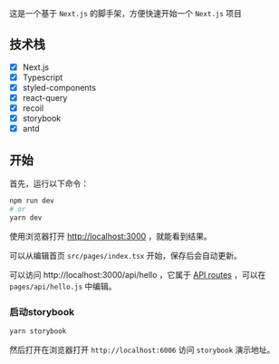 这是一个基于 `Next.js` 的脚手架，方便快速开始一个 `Next.js` 项目

## 技术栈

- [x] Next.js
- [x] Typescript
- [x] styled-components
- [x] react-query
- [x] recoil
- [x] storybook
- [x] antd

## 开始

首先，运行以下命令：

```bash
npm run dev
# or
yarn dev
```

使用浏览器打开 [http://localhost:3000](http://localhost:3000) ，就能看到结果。

可以从编辑首页 `src/pages/index.tsx` 开始，保存后会自动更新。

可以访问 http://localhost:3000/api/hello ，它属于 [API routes](https://nextjs.org/docs/api-routes/introduction) ，可以在 `pages/api/hello.js` 中编辑。

### 启动storybook

```bash
yarn storybook
```

然后打开在浏览器打开 `http://localhost:6006` 访问 `storybook` 演示地址。
